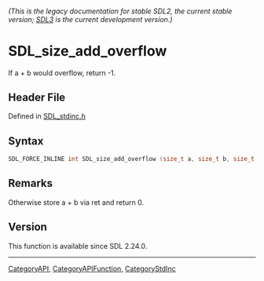 ###### (This is the legacy documentation for stable SDL2, the current stable version; [SDL3](https://wiki.libsdl.org/SDL3/) is the current development version.)
# SDL_size_add_overflow

If a + b would overflow, return -1.

## Header File

Defined in [SDL_stdinc.h](https://github.com/libsdl-org/SDL/blob/SDL2/include/SDL_stdinc.h)

## Syntax

```c
SDL_FORCE_INLINE int SDL_size_add_overflow (size_t a, size_t b, size_t *ret);
```

## Remarks

Otherwise store a + b via ret and return 0.

## Version

This function is available since SDL 2.24.0.

----
[CategoryAPI](CategoryAPI), [CategoryAPIFunction](CategoryAPIFunction), [CategoryStdInc](CategoryStdInc)

